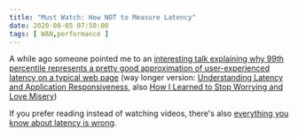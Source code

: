 ```yaml
---
title: "Must Watch: How NOT to Measure Latency"
date: 2020-08-05 07:50:00
tags: [ WAN,performance ]
---
```

A while ago someone pointed me to an [interesting talk explaining why 99th percentile represents a pretty good approximation of user-experienced latency on a typical web page](https://www.youtube.com/watch?v=lJ8ydIuPFeU) (way longer version: [Understanding Latency and Application Responsiveness](https://www.youtube.com/watch?v=YpBwt-rO07o), also [How I Learned to Stop Worrying and Love Misery](https://www.youtube.com/watch?v=_fiV3JUXylM))

If you prefer reading instead of watching videos, there's also [everything you know about latency is wrong](https://bravenewgeek.com/everything-you-know-about-latency-is-wrong/).